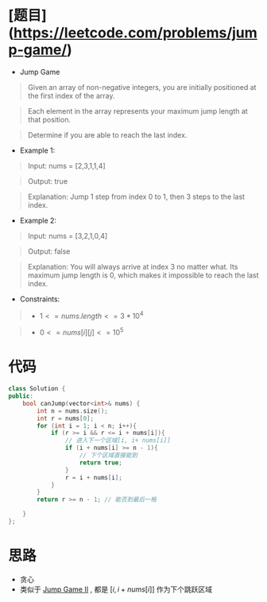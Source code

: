 # [题目] (https://leetcode.com/problems/jump-game/)

* Jump Game

> Given an array of non-negative integers, you are initially positioned at the first index of the array.

> Each element in the array represents your maximum jump length at that position.

> Determine if you are able to reach the last index.

* Example 1:

> Input: nums = [2,3,1,1,4]

> Output: true

> Explanation: Jump 1 step from index 0 to 1, then 3 steps to the last index.

* Example 2:

> Input: nums = [3,2,1,0,4]

> Output: false

> Explanation: You will always arrive at index 3 no matter what. Its maximum jump length is 0, which makes it impossible to reach the last index.

* Constraints:

>- $1 <= nums.length <= 3 * 10^4$

>- $0 <= nums[i][j] <= 10^5$

# 代码

```cpp
class Solution {
public:
    bool canJump(vector<int>& nums) {
        int n = nums.size();
        int r = nums[0];
        for (int i = 1; i < n; i++){
            if (r >= i && r <= i + nums[i]){
                // 进入下一个区域[i, i+ nums[i]]
                if (i + nums[i] >= n - 1){
                    // 下个区域直接能到
                    return true;
                }
                r = i + nums[i];
            }
        }
        return r >= n - 1; // 能否到最后一格

    }
};
```
# 思路

* 贪心
* 类似于 [Jump Game II](https://github.com/Villarealfan/Leetcode/tree/master/0045.JumpGameII) , 都是 $[i , i + nums[i]]$ 作为下个跳跃区域